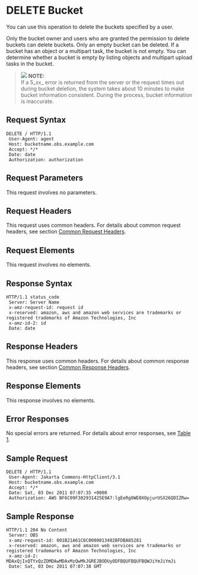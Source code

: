# DELETE Bucket<a name="EN-US_TOPIC_0125560472"></a>

You can use this operation to delete the buckets specified by a user.

Only the bucket owner and users who are granted the permission to delete buckets can delete buckets. Only an empty bucket can be deleted. If a bucket has an object or a multipart task, the bucket is not empty. You can determine whether a bucket is empty by listing objects and multipart upload tasks in the bucket.

>![](/images/icon-note.gif) **NOTE:**   
>If a 5_xx_  error is returned from the server or the request times out during bucket deletion, the system takes about 10 minutes to make bucket information consistent. During the process, bucket information is inaccurate.  

## Request Syntax<a name="section45427372"></a>

```
DELETE / HTTP/1.1 
 User-Agent: agent
 Host: bucketname.obs.example.com
 Accept: */* 
 Date: date 
 Authorization: authorization
```

## Request Parameters<a name="section6193166"></a>

This request involves no parameters.

## Request Headers<a name="section55738502"></a>

This request uses common headers. For details about common request headers, see section  [Common Request Headers](common-request-headers.md).

## Request Elements<a name="section31884476"></a>

This request involves no elements.

## Response Syntax<a name="section29213744"></a>

```
HTTP/1.1 status_code 
 Server: Server Name 
 x-amz-request-id: request id 
 x-reserved: amazon, aws and amazon web services are trademarks or registered trademarks of Amazon Technologies, Inc 
 x-amz-id-2: id 
 Date: date
```

## Response Headers<a name="section61597110"></a>

This response uses common headers. For details about common response headers, see section  [Common Response Headers](common-response-headers.md).

## Response Elements<a name="section17503083"></a>

This response involves no elements.

## Error Responses<a name="section23310024"></a>

No special errors are returned. For details about error responses, see  [Table 1](error-codes.md#table30733758).

## Sample Request<a name="section44557004"></a>

```
DELETE / HTTP/1.1 
 User-Agent: Jakarta Commons-HttpClient/3.1 
 Host: bucketname.obs.example.com
 Accept: */* 
 Date: Sat, 03 Dec 2011 07:07:35 +0000 
 Authorization: AWS BF6C09F302931425E9A7:lgEeRg8WE0XOpjurUSX26QDIZRw=
```

## Sample Response<a name="section65468724"></a>

```
HTTP/1.1 204 No Content 
 Server: OBS 
 x-amz-request-id: 001B21A61C6C0000013402BFDBA85281 
 x-reserved: amazon, aws and amazon web services are trademarks or registered trademarks of Amazon Technologies, Inc 
 x-amz-id-2: MDAxQjIxQTYxQzZDMDAwMDAxMzQwMkJGREJBODUyODFBQUFBQUFBQWJiYmJiYmJi 
 Date: Sat, 03 Dec 2011 07:07:38 GMT
```

